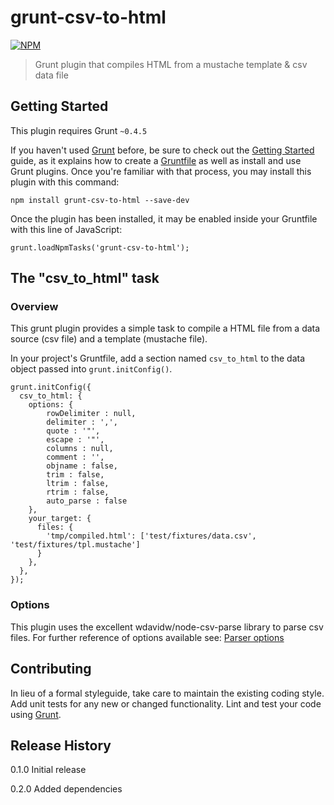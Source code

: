 # grunt-csv-to-html

[![NPM](https://nodei.co/npm/grunt-csv-to-html.png?downloads=true&stars=true)](https://nodei.co/npm/grunt-csv-to-html)

> Grunt plugin that compiles HTML from a mustache template & csv data file

## Getting Started
This plugin requires Grunt `~0.4.5`

If you haven't used [Grunt](http://gruntjs.com/) before, be sure to check out the [Getting Started](http://gruntjs.com/getting-started) guide, as it explains how to create a [Gruntfile](http://gruntjs.com/sample-gruntfile) as well as install and use Grunt plugins. Once you're familiar with that process, you may install this plugin with this command:

`npm install grunt-csv-to-html --save-dev`

Once the plugin has been installed, it may be enabled inside your Gruntfile with this line of JavaScript:

`grunt.loadNpmTasks('grunt-csv-to-html');`

## The "csv_to_html" task

### Overview
This grunt plugin provides a simple task to compile a HTML file from a data source (csv file) and a template (mustache file).

In your project's Gruntfile, add a section named `csv_to_html` to the data object passed into `grunt.initConfig()`.

    grunt.initConfig({
      csv_to_html: {
        options: {
            rowDelimiter : null,
            delimiter : ',',
            quote : '"',
            escape : '"',
            columns : null,
            comment : '',
            objname : false,
            trim : false,
            ltrim : false,
            rtrim : false,
            auto_parse : false
        },
        your_target: {
          files: {
            'tmp/compiled.html': ['test/fixtures/data.csv', 'test/fixtures/tpl.mustache']
          }
        },
      },
    });

### Options

This plugin uses the excellent wdavidw/node-csv-parse library to parse csv files.
For further reference of options available see: [Parser options](https://github.com/wdavidw/node-csv-parse#parser-options)


## Contributing
In lieu of a formal styleguide, take care to maintain the existing coding style. Add unit tests for any new or changed functionality. Lint and test your code using [Grunt](http://gruntjs.com/).

## Release History

0.1.0 Initial release

0.2.0 Added dependencies
